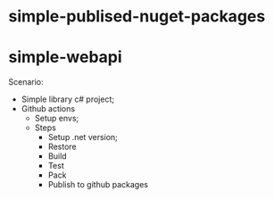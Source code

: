# simple-publised-nuget-packages

# simple-webapi

Scenario:
- Simple library c# project;
- Github actions
  -  Setup envs;
  -  Steps
     -  Setup .net version;
     -  Restore
     -  Build
     -  Test
     -  Pack
     -  Publish to github packages
